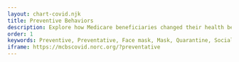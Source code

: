 ```yaml
---
layout: chart-covid.njk
title: Preventive Behaviors
description: Explore how Medicare beneficiaries changed their health behaviors during the COVID-19 pandemic.
order: 1
keywords: Preventive, Preventative, Face mask, Mask, Quarantine, Social distancing, Social distance, Isolation, Guidance, Guidelines, Safety, Supplies, Provider, Doctor, Chronic, Coronavirus, Sex, Gender, Age, Income, Race, Ethnicity, Language, English, Dual, Dual eligible, Smoking, Smoker, Tobacco, Immune system, Behavior, MA, Medicare Advantage, Pandemic
iframe: https://mcbscovid.norc.org/?preventative
---
```

